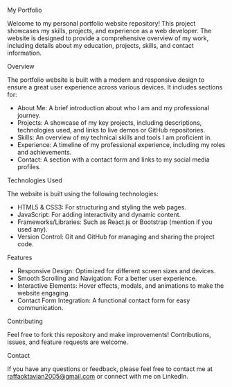 My Portfolio 

Welcome to my personal portfolio website repository! This project showcases my skills, projects, and experience as a web developer. The website is designed to provide a comprehensive overview of my work, including details about my education, projects, skills, and contact information.

Overview

The portfolio website is built with a modern and responsive design to ensure a great user experience across various devices. It includes sections for:
- About Me: A brief introduction about who I am and my professional journey.
- Projects: A showcase of my key projects, including descriptions, technologies used, and links to live demos or GitHub repositories.
- Skills: An overview of my technical skills and tools I am proficient in.
- Experience: A timeline of my professional experience, including my roles and achievements.
- Contact: A section with a contact form and links to my social media profiles.

Technologies Used

The website is built using the following technologies:
- HTML5 & CSS3: For structuring and styling the web pages.
- JavaScript: For adding interactivity and dynamic content.
- Frameworks/Libraries: Such as React.js or Bootstrap (mention if you used any).
- Version Control: Git and GitHub for managing and sharing the project code.

Features

- Responsive Design: Optimized for different screen sizes and devices.
- Smooth Scrolling and Navigation: For a better user experience.
- Interactive Elements: Hover effects, modals, and animations to make the website engaging.
- Contact Form Integration: A functional contact form for easy communication.

Contributing

Feel free to fork this repository and make improvements! Contributions, issues, and feature requests are welcome.

Contact

If you have any questions or feedback, please feel free to contact me at raffaoktavian2005@gmail.com or connect with me on LinkedIn.

